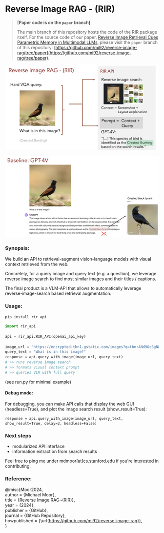 # Reverse Image RAG - (RIR) 

> **[Paper code is on the `paper` branch]**
>
> The main branch of this repository hosts the code of the RIR package itself. 
> For the source code of our paper, [Reverse Image Retrieval Cues Parametric Memory in Multimodal LLMs](https://arxiv.org/abs/2405.18740), please visit the `paper` branch of this repository: [https://github.com/mi92/reverse-image-rag/tree/paper](https://github.com/mi92/reverse-image-rag/tree/paper).


![](img/ex1a.png)

![](img/ex1b.png)


### Synopsis: 
We build an API to retrieval-augment vision-language models with visual context retrieved from the web.

Concretely, for a query image and query text (e.g. a question), we leverage reverse image search to find most similar images and their titles / captions.

The final product is a VLM-API that allows to automatically leverage reverse-image-search based retrieval augmentation.  


### Usage:  

```pip install rir_api```

```python
import rir_api 

api = rir_api.RIR_API(openai_api_key)

image_url = "https://encrypted-tbn1.gstatic.com/images?q=tbn:ANd9GcSgN8RDkURVE8mgOf-n02TqJdC2l1o5cVFA32NpZtuVp8MaFfZY"
query_text = "What is in this image?"
response = api.query_with_image(image_url, query_text)
# >> runs reverse image search
# >> formats visual context prompt
# >> queries VLM with full query
```

(see run.py for minimal example)

#### Debug mode:

For debugging, you can make API calls that display the web GUI (headless=True), and plot the image search result (show_result=True):   
```
response = api.query_with_image(image_url, query_text, show_result=True, delay=3, headless=False)

```

### Next steps  

- modularized API interface
- information extraction from search results 

Feel free to ping me under mdmoor[at]cs.stanford.edu if you're interested in contributing.

### Reference:  

@misc{Moor2024,  
  author = {Michael Moor},  
  title = {Reverse Image RAG~(RIR)},  
  year = {2024},  
  publisher = {GitHub},  
  journal = {GitHub Repository},  
  howpublished = {\url{https://github.com/mi92/reverse-image-rag}},   
}


